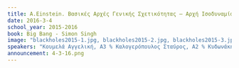 ```yaml
---
title: A.Einstein. Bασικές Αρχές Γενικής Σχετικότητας – Αρχή Ισοδυναμίας - Μαύρες Τρύπες  
date: 2016-3-4
school_year: 2015-2016
book: Big Bang - Simon Singh
image: "blackholes2015-1.jpg, blackholes2015-2.jpg, blackholes2015-3.jpg"
speakers: "Κουμελά Αγγελική, Α3 % Καλογερόπουλος Σταύρος, Α2 % Κυδωνάκη Ελένη, 57ο Λύκειο % Μήτσου Ελένη, 57ο Λύκειο" 
announcement: 4-3-16.png
---
```

